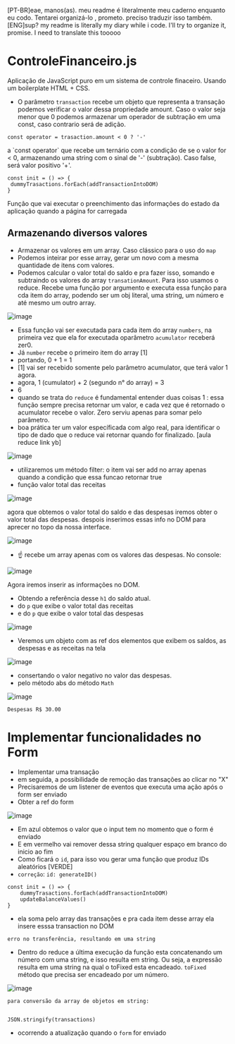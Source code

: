 [PT-BR]eae, manos(as). meu readme é literalmente meu caderno enquanto eu codo. Tentarei organizá-lo , prometo. preciso traduzir isso também. <br>
[ENG]sup? my readme is literally my diary while i code. I'll try to organize it, promise. I need to translate this tooooo


# ControleFinanceiro.js
 Aplicação de JavaScript puro em um sistema de controle finaceiro. Usando um boilerplate HTML + CSS. 


- O parâmetro `transaction` recebe um objeto que representa a transação podemos verificar o valor dessa propriedade amount. Caso o valor seja menor que 0 podemos armazenar um operador de subtração em uma const, caso contrario será de adição. 

```
const operator = trasaction.amount < 0 ? '-'
```
<p>
a `const operator` que recebe um ternário com a condição de se o valor for < 0, armazenando uma string com o sinal de '-' (subtração). Caso false, será valor positivo '+'.
</p>
 
 ```
 const init = () => {
  dummyTrasactions.forEach(addTransactionIntoDOM)
 }
 ```
<p>
Função que vai executar o preenchimento das informações do estado da aplicação quando a página for carregada
</p>

## Armazenando diversos valores 

-  Armazenar os valores em um array. Caso clássico para o uso do `map`
-  Podemos inteirar por esse array, gerar um novo com a mesma quantidade de itens com valores.
- Podemos calcular o valor total do saldo e pra fazer isso, somando e subtraindo os valores do array `transationAmount`. Para isso usamos o reduce. Recebe uma função por argumento e executa essa função para cda item do array, podendo ser um obj literal, uma string, um número e até mesmo um outro array. 
 
![image](https://user-images.githubusercontent.com/101754313/215913155-5beae0d6-df8e-4d1a-b24c-ab4a859e9915.png)

- Essa função vai ser executada para cada item do array `numbers`, na primeira vez que ela for executada oparâmetro `acumulator` receberá zer0. 
- Já `number` recebe o primeiro item do array [1]
- portando, 0 + 1 = 1
- [1] vai ser recebido somente pelo parâmetro acumulator, que terá valor 1 agora.
- agora, 1 (cumulator) + 2 (segundo n° do array) = 3
- 6
- quando se trata do `reduce` é fundamental entender duas coisas
1 : essa função sempre precisa retornar um valor, e cada vez que é retornado o acumulator recebe o valor. Zero serviu apenas para somar pelo parâmetro.
- boa prática ter um valor específicada com algo real, para identificar o tipo de dado que o reduce vai retornar quando for finalizado.
[aula reduce link yb]

![image](https://user-images.githubusercontent.com/101754313/215914980-8da5ccf6-be4d-4538-b025-243a760b2712.png)

-  utilizaremos um método filter: o item vai ser add no array apenas quando a condição que essa funcao retornar true
- função valor total das receitas

![image](https://user-images.githubusercontent.com/101754313/215917104-4403717b-ea2e-4ccc-9da5-6e02e37cdfb9.png)

<p>
agora que obtemos o valor total do saldo e das despesas iremos obter o valor total das despesas. despois inserimos essas info no DOM para aprecer no topo da nossa interface. 
</p>

![image](https://user-images.githubusercontent.com/101754313/216111017-970ac75e-c910-4e0a-ab87-d96e54e83a63.png)

- ☝️ recebe um array apenas com os valores das despesas. No console:

![image](https://user-images.githubusercontent.com/101754313/216111498-cd8af332-f577-48ae-95bb-57adab6aa31f.png)
<br>

Agora iremos inserir as informações no DOM. 

- Obtendo a referência desse `h1` do saldo atual.
- do `p` que exibe o valor total das receitas 
- e do `p` que exibe o valor total das despesas 
 
![image](https://user-images.githubusercontent.com/101754313/216114059-808c6911-4e16-4cb7-9457-c37c8111bed6.png)

- Veremos um objeto com as ref dos elementos que exibem os saldos, as despesas e as receitas na tela

![image](https://user-images.githubusercontent.com/101754313/216116826-a9c3ebd2-10c3-46c0-b877-befcd43690eb.png)

- consertando o valor negativo no valor das despesas. 
- pelo método abs do método `Math`

![image](https://user-images.githubusercontent.com/101754313/216117322-75357e14-bed3-4dbd-82dc-595db3f3e50c.png)

```
Despesas R$ 30.00
```
# Implementar funcionalidades no Form

- Implementar uma transação 
- em seguida, a possibilidade de remoção das transações ao clicar no "X"
- Precisaremos de um listener de eventos que executa uma ação após o form ser enviado
- Obter a ref do form 

![image](https://user-images.githubusercontent.com/101754313/216123145-7de526d0-21ab-4f1d-9ff9-6d7daab2c923.png)


- Em azul obtemos o valor que o input tem no momento que o form é enviado
- E em vermelho vai remover dessa string qualquer espaço em branco do inicio ao fim 
- Como ficará o `id`, para isso vou gerar uma função que produz IDs aleatórios [VERDE]
- `correção`: `id: generateID()`

```
const init = () => {
    dummyTrasactions.forEach(addTransactionIntoDOM)
    updateBalanceValues()
}
```

- ela soma pelo array das transações e pra cada item desse array ela insere esssa transaction no DOM

`erro no transferência, resultando em uma string`
- Dentro do reduce a última execução da função esta concatenando um número com uma string, e isso resulta em string. Ou seja, a expressão resulta em uma string na qual o toFixed esta encadeado. `toFixed` método que precisa ser encadeado por um número.

![image](https://user-images.githubusercontent.com/101754313/216454862-4ffd7415-6202-46eb-a50a-ee686ae2e7ed.png)

```
para conversão da array de objetos em string:


JSON.stringify(transactions)
```

- ocorrendo a atualização quando o `form` for enviado 
